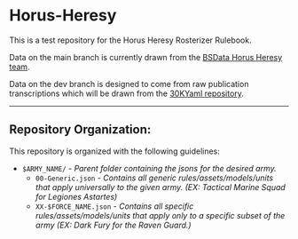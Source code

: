 # Horus-Heresy

This is a test repository for the Horus Heresy Rosterizer Rulebook.

Data on the main branch is currently drawn from the [BSData Horus Heresy team](https://github.com/BSData/horus-heresy).

Data on the dev branch is designed to come from raw publication transcriptions which will be drawn from the [30KYaml repository](https://github.com/LeonisAstra/30KYaml).


-------

## Repository Organization:

This repository is organized with the following guidelines:
  - `$ARMY_NAME/` - *Parent folder containing the jsons for the desired army.*
    - `00-Generic.json` - *Contains all generic rules/assets/models/units that apply universally to the given army. (EX: Tactical Marine Squad for Legiones Astartes)*
    - `XX-$FORCE_NAME.json` - *Contains all specific rules/assets/models/units that apply only to a specific subset of the army (EX: Dark Fury for the Raven Guard.)*

